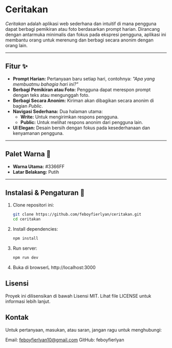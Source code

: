 # Ceritakan

*Ceritakan* adalah aplikasi web sederhana dan intuitif di mana pengguna dapat berbagi pemikiran atau foto berdasarkan prompt harian. Dirancang dengan antarmuka minimalis dan fokus pada ekspresi pengguna, aplikasi ini membantu orang untuk merenung dan berbagi secara anonim dengan orang lain.

---

## Fitur ✨  

- **Prompt Harian:** Pertanyaan baru setiap hari, contohnya: *"Apa yang membuatmu bahagia hari ini?"*  
- **Berbagi Pemikiran atau Foto:** Pengguna dapat merespon prompt dengan teks atau mengunggah foto.  
- **Berbagi Secara Anonim:** Kiriman akan dibagikan secara anonim di bagian *Public*.  
- **Navigasi Sederhana:** Dua halaman utama:
  - **Write:** Untuk mengirimkan respons pengguna.  
  - **Public:** Untuk melihat respons anonim dari pengguna lain.  
- **UI Elegan:** Desain bersih dengan fokus pada kesederhanaan dan kenyamanan pengguna.  

---

## Palet Warna 🎨  

- **Warna Utama:** #3366FF  
- **Latar Belakang:** Putih  

---

## Instalasi & Pengaturan 🚀  

1. Clone repositori ini:  
   ```bash  
   git clone https://github.com/feboyfierlyan/ceritakan.git  
   cd ceritakan  
2. Install dependencies:
   ```bash
   npm install
3. Run server:
   ```bash
   npm run dev
4. Buka di browserL
   http://localhost:3000

## Lisensi
Proyek ini dilisensikan di bawah Lisensi MIT. Lihat file LICENSE untuk informasi lebih lanjut.

## Kontak
Untuk pertanyaan, masukan, atau saran, jangan ragu untuk menghubungi:

Email: feboyfierlyan10@gmail.com
GitHub: feboyfierlyan
